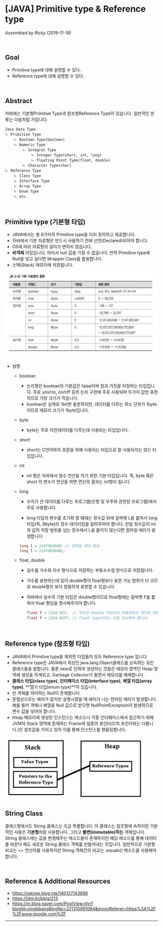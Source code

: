 # [JAVA] Primitive type & Reference type

*Assembled by Ricky (2019-11-19)*

<br>

## Goal

- Primitive type에 대해 설명할 수 있다.
- Reference type에 대해 설명할 수 있다.

<br>

## Abstract

자바에는 기본형Primitive Type과 참조형Reference Type이 있습니다. 일반적인 분류는 다음처럼 가집니다. 

```
Java Data Type 
ㄴ Primitive Type
    ㄴ Boolean Type(boolean)
    ㄴ Numeric Type
        ㄴ Integral Type
            ㄴ Integer Type(short, int, long)
            ㄴ Floating Point Type(float, double)
        ㄴ Character Type(char)
ㄴ Reference Type
    ㄴ Class Type
    ㄴ Interface Type
    ㄴ Array Type
    ㄴ Enum Type
    ㄴ etc.
```

<br>

## Primitive type (기본형 타입)

- JAVA에서는 총 8가지의 Primitive type을 미리 정의하고 제공합니다.
- 자바에서 기본 자료형은 반드시 사용하기 전에 선언(Declared)되어야 합니다.
- OS에 따라 자료형의 길이가 변하지 않습니다.
- **비객체** 타입입니다. 따라서 null 값을 가질 수 없습니다. 만약 Primitive type에 Null을 넣고 싶다면 Wrapper Class를 활용합니다.
- 스택(Stack) 메모리에 저장됩니다.

<img src="./resources/java-type-001.png">

- 설명

  - boolean
    - 논리형인 boolean의 기본값은 false이며 참과 거짓을 저장하는 타입입니다. 주로 yes/no, on/off 등의 논리 구현에 주로 사용되며 두가지 값만 표현하므로 가장 크기가 작습니다. 
    - boolean은 실제로 1bit면 충분하지만, 데이터를 다루는 최소 단위가 1byte이므로 메모리 크기가 1byte입니다.

  - byte
  
    - byte는 주로 이진데이터를 다루는데 사용되는 타입입니다.
  
  - short
  
    - short는 C언어와의 호환을 위해 사용되는 타입으로 잘 사용되지는 않는 타입입니다.
  
  - int
    
    - int 형은 자바에서 정수 연산을 하기 위한 기본 타입입니다. 즉, byte 혹은 short 의 변수가 연산을 하면 연산의 결과는 int형이 됩니다.
    
  - long
    
    - 수치가 큰 데이터를 다루는 프로그램(은행 및 우주와 관련된 프로그램)에서 주로 사용합니다. 
    
    -  long 타입의 변수를 초기화 할 떄에는 정수값 뒤에 알파벳 L을 붙여서 long 타입(즉, 8byte)의 정수 데이터임을 알려주어야 합니다. 만일 정수값이 int의 값의 저장 범위를 넘는 정수에서 L을 붙이지 않는다면 컴파일 에러가 발생합니다.
    
      ```java
    long l = 2147483648; // 컴파일 에러 발생
      long l = 2147483648L;
      ```
    
  - float, double
    
    - 실수를 가수와 지수 형식으로 저장하는 부동소수점 방식으로 저장됩니다.
    
    - 가수를 표현하는데 있어 double형이 float형보다 표현 가능 범위가 더 크므로 double형이 보다 정밀하게 표현할 수 있습니다. 
    
    - 자바에서 실수의 기본 타입은 double형이므로 float형에는 알파벳 F를 붙여서 float 형임을 명시해주어야 합니다. 
    
      ```java
      float f = 1234.567;  // 무조건 double 타입으로 이해하려고 하므로 컴파일 에러가 발생합니다.
      float f = 1234.567F; // float type이라는 것을 표시해야 합니다.
      ```

<br>

## Reference type (참조형 타입)

- JAVA에서 Primitive type을 제외한 타입들이 모두 Reference type 입니다.
- Reference type은 JAVA에서 최상인 java.lang.Object클래스를 상속하는 모든 클래스들을 말합니다. 물론 new로 인하여 생성하는 것들은 메모리 영역인 Heap 영역에 생성을 하게되고, Garbage Collector가 돌면서 메모리를 해제합니다.
- **클래스 타입(class type)**, **인터페이스 타입(interface type)**, **배열 타입(array type)**, **열거 타입(enum type)**이 있습니다.
- 빈 객체를 의미하는 Null이 존재합니다.
- 문법상으로는 에러가 없지만 실행시켰을 때 에러가 나는 런타임 에러가 발생합니다. 예를 들어 객체나 배열을 Null 값으로 받으면 NullPointException이 발생하므로 변수 값을 넣어야 합니다.
- Heap 메모리에 생성된 인스턴스는 메소드나 각종 인터페이스에서 접근하기 위해 JVM의 Stack 영역에 존재하는 Frame에 일종의 포인터(C의 포인터와는 다릅니다.)인 참조값을 가지고 있어 이를 통해 인스턴스를 핸들링합니다.

<img src="./resources/java-type-002.png">

<br>

## String Class

클래스형에서도 String 클래스는 조금 특별합니다. 이 클래스는 참조형에 속하지만 기본적인 사용은 **기본형**처럼 사용합니다. 그리고 **불변(immutable)하는** 객체입니다. String 클래스에는 값을 변경해주는 메소드들이 존재하지만 해당 메소드를 통해 데이터를 바꾼다 해도 새로운 String 클래스 객체를 만들어내는 것입니다. 일반적으로 기본형 비교는 == 연산자를 사용하지만 String 객체간의 비교는 .equals() 메소드를 사용해야 합니다.

<br>

## Reference & Additional Resources

-  https://satyee.blog.me/140127143696
-  https://jdm.kr/blog/213 
-  https://m.blog.naver.com/PostView.nhn?blogId=yingbbang&logNo=221310991064&proxyReferer=https%3A%2F%2Fwww.google.com%2F 

---

